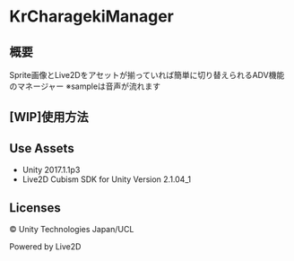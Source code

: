 # KrCharagekiManager
## 概要
Sprite画像とLive2Dをアセットが揃っていれば簡単に切り替えられるADV機能のマネージャー
※sampleは音声が流れます

## [WIP]使用方法

## Use Assets
- Unity 2017.1.1p3
- Live2D Cubism SDK for Unity Version 2.1.04_1

## Licenses
© Unity Technologies Japan/UCL<br>
<p>
Powered by Live2D
